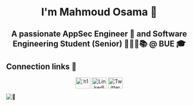 
<h1 align="center">I'm Mahmoud Osama 👋</h1>
<h2 align="center">A passionate AppSec Engineer 🥷 and Software Engineering Student (Senior) 👨🏻‍💻📚 @ BUE 🎓</h2>


## Connection links 🔗
<p align="center">
<a href='https://hackerone.com/mahmoud0x00' target='blank'><img align='center' src='https://www.vectorlogo.zone/logos/hackerone/hackerone-icon.svg' alt='h1' height='30' width='40' /></a>
<a href='https://www.linkedin.com/in/mahmoud0x00/' target='blank'><img align='center' src='https://www.vectorlogo.zone/logos/linkedin/linkedin-tile.svg' alt='LinkedIn' height='30' width='40' /></a>
<a href='https://twitter.com/Mahmoud0x00' target='blank'><img align='center' src='https://www.vectorlogo.zone/logos/twitter/twitter-tile.svg' alt='Twitter' height='30' width='40' /></a>
</p>





<p align="left"> <img src="https://komarev.com/ghpvc/?username=mahmoud0x00&label=%F0%9F%91%80&color=007500" alt="👀" /> </p>
